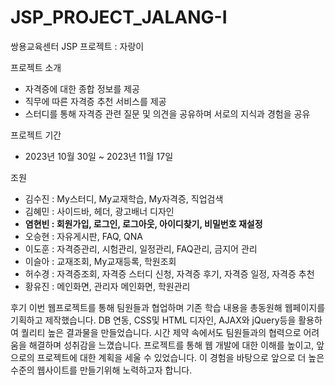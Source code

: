 # JSP_PROJECT_JALANG-I
쌍용교육센터 JSP 프로젝트 : 자랑이

프로젝트 소개
- 자격증에 대한 종합 정보를 제공
- 직무에 따른 자격증 추천 서비스를 제공
- 스터디를 통해 자격증 관련 질문 및 의견을 공유하며 서로의 지식과 경험을 공유

프로젝트 기간 
- 2023년 10월 30일 ~ 2023년 11월 17일

조원
- 김수진 : My스터디, My교재학습, My자격증, 직업검색
- 김혜민 : 사이드바, 헤더, 광고배너 디자인
- **염현빈 : 회원가입, 로그인, 로그아웃, 아이디찾기, 비밀번호 재설정**
- 오승현 : 자유게시판, FAQ, QNA
- 이도훈 : 자격증관리, 시험관리, 일정관리, FAQ관리, 금지어 관리
- 이슬아 : 교재조회, My교재등록, 학원조회
- 허수경 : 자격증조회, 자격증 스터디 신청, 자격증 후기, 자격증 일정, 자격증 추천
- 황유진 : 메인화면, 관리자 메인화면, 학원관리

후기
이번 웹프로젝트를 통해 팀원들과 협업하며 기존 학습 내용을 총동원해 웹페이지를 기획하고 제작했습니다. DB 연동, CSS및 HTML 디자인, AJAX와 jQuery등을 활용하여 퀄리티 높은 결과물을 만들었습니다. 시간 제약 속에서도 팀원들과의 협력으로 어려움을 해결하며 성취감을 느꼈습니다. 프로젝트를 통해 웹 개발에 대한 이해를 높이고, 앞으로의 프로젝트에 대한 계획을 세울 수 있었습니다. 이 경험을 바탕으로 앞으로 더 높은 수준의 웹사이트를 만들기위해 노력하고자 합니다.
